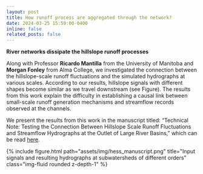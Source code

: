 ```yaml
---
layout: post
title: How runoff process are aggregated through the network?
date: 2024-03-25 15:59:00-0400
inline: false
related_posts: false
---
```


**River networks dissipate the hillslope runoff processes** 

Along with Professor **Ricardo Mantilla** from the University of Manitoba and **Morgan Fonley** from Alma College, we investigated the connection between the hillslope-scale runoff fluctuations and the simulated hydrographs at various scales. According to our results, hillslope signals with different shapes become similar as we travel downstream (see Figure). The results from this work explain the difficulty in establishing a causal link between small-scale runoff generation mechanisms and streamflow records observed at the channels. 

We present the results from this work in the manuscript titled: “Technical Note: Testing the Connection Between Hillslope Scale Runoff Fluctuations and Streamflow Hydrographs at the Outlet of Large River Basins,” which can be read [here](https://hess.copernicus.org/preprints/hess-2023-187/).

{% include figure.html path="assets/img/hess_manuscript.png" title="Input signals and resulting hydrographs at subwatersheds of different orders" class="img-fluid rounded z-depth-1" %}
 
